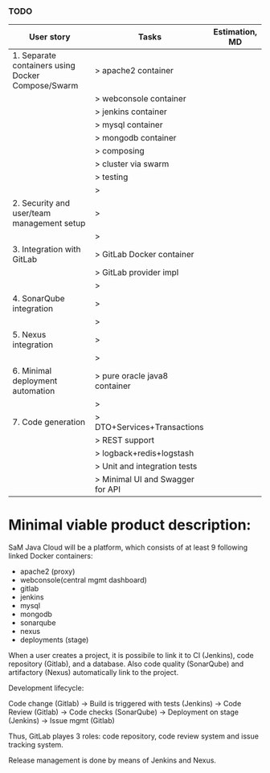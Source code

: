 ### TODO 

| User story                                             | Tasks                               | Estimation, MD                 | 
| ------------------------------------------------------ | ----------------------------------- | ------------------------------ |
| 1. Separate containers using Docker Compose/Swarm      | > apache2 container                 |                                |
|                                                        | > webconsole container              |                                |
|                                                        | > jenkins container                 |                                |
|                                                        | > mysql container                   |                                |
|                                                        | > mongodb container                 |                                |
|                                                        | > composing                         |                                |
|                                                        | > cluster via swarm                 |                                |
|                                                        | > testing                           |                                |
|                                                        | >                                   |                                |
| 2. Security and user/team management setup             | >                                   |                                |
|                                                        | >                                   |                                |
| 3. Integration with GitLab                             | > GitLab Docker container           |                                |
|                                                        | > GitLab provider impl              |                                |
|                                                        | >                                   |                                |
| 4. SonarQube integration                               | >                                   |                                |
|                                                        | >                                   |                                |
| 5. Nexus integration                                   | >                                   |                                |
|                                                        | >                                   |                                |
| 6. Minimal deployment automation                       | > pure oracle java8 container       |                                |
|                                                        | >                                   |                                |
| 7. Code generation                                     | > DTO+Services+Transactions         |                                |
|                                                        | > REST support                      |                                |
|                                                        | > logback+redis+logstash            |                                |
|                                                        | > Unit and integration tests        |                                |
|                                                        | > Minimal UI and Swagger for API    |                                |

# Minimal viable product description:
SaM Java Cloud will be a platform, which consists of at least 9 following linked Docker containers:
- apache2 (proxy)
- webconsole(central mgmt dashboard)
- gitlab
- jenkins
- mysql
- mongodb
- sonarqube
- nexus
- deployments (stage)

When a user creates a project, it is possibile to link it to CI (Jenkins), code repository (Gitlab), and a database. Also code quality (SonarQube) and artifactory (Nexus) 
automatically link to the project.

Development lifecycle:

Code change (Gitlab) -> Build is triggered with tests (Jenkins) -> Code Review (Gitlab) -> Code checks (SonarQube) -> Deployment on stage (Jenkins) -> Issue mgmt (Gitlab)

Thus, GitLab playes 3 roles: code repository, code review system and issue tracking system.

Release management is done by means of Jenkins and Nexus.
